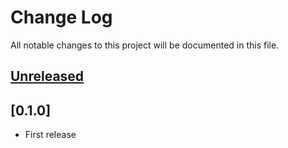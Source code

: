 # Change Log
All notable changes to this project will be documented in this file.

## [Unreleased]

## [0.1.0]
- First release
 
[Unreleased]: https://github.com/CESNET/spreg_oidc_metadata_sync/tree/master
[v0.1.0]: https://github.com/CESNET/spreg_oidc_metadata_sync/tree/v0.1.0

